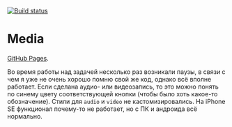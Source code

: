 [![Build status](https://ci.appveyor.com/api/projects/status/nc26589518gschnk?svg=true)](https://ci.appveyor.com/project/LiquidAssContainer/ahj-media)

# Media

[GitHub Pages](https://liquidasscontainer.github.io/ahj_media).

Во время работы над задачей несколько раз возникали паузы, в связи с чем я уже не очень хорошо помню свой же код, однако всё вполне работает. Если сделана аудио- или видеозапись, то это можно понять по синему цвету соответствующей кнопки (чтобы было хоть какое-то обозначение). Стили для `audio` и `video` не кастомизировались. На iPhone SE функционал почему-то не работает, но с ПК и андроида всё нормально.
